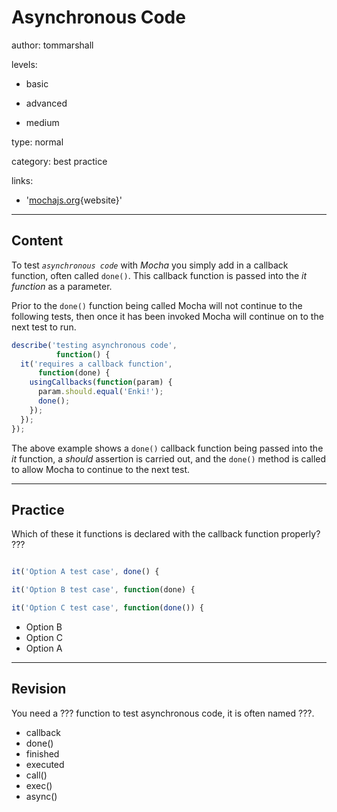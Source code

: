 # Asynchronous Code
author: tommarshall

levels:

  - basic

  - advanced

  - medium

type: normal

category: best practice

links:

  - '[mochajs.org](http://mochajs.org/#synchronous-code){website}'

---
## Content

To test *`asynchronous code`* with *Mocha* you simply add in a callback function, often called `done()`. This callback function is passed into the *it function* as a parameter.

Prior to the `done()` function being called Mocha will not continue to the following tests, then once it has been invoked Mocha will continue on to the next test to run.

```JavaScript
describe('testing asynchronous code', 
          function() {
  it('requires a callback function',   
      function(done) {
    usingCallbacks(function(param) {
      param.should.equal('Enki!');
      done();  
    });
  });
});
```
The above example shows a `done()` callback function being passed into the *it* function, a *should* assertion is carried out, and the `done()` method is called to allow Mocha to continue to the next test.

---
## Practice

Which of these it functions is declared with the callback function properly? ???

```javascript

it('Option A test case', done() {

it('Option B test case', function(done) {

it('Option C test case', function(done()) {
```

* Option B
* Option C
* Option A

---
## Revision

You need a ??? function to test asynchronous code, it is often named ???. 
* callback
* done()
* finished
* executed
* call()
* exec()
* async()